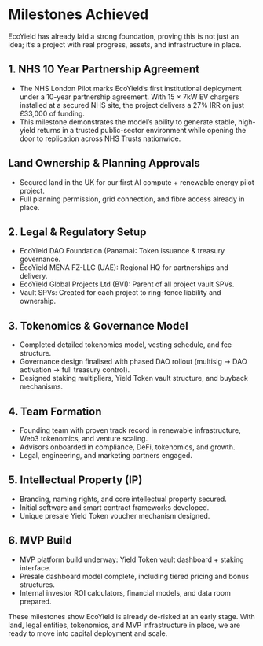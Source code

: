# Milestones Achieved

EcoYield has already laid a strong foundation, proving this is not just an idea; it’s a project with real progress, assets, and infrastructure in place.

## 1. NHS 10 Year Partnership Agreement

* The NHS London Pilot marks EcoYield’s first institutional deployment under a 10-year partnership agreement. With 15 × 7kW EV chargers installed at a secured NHS site, the project delivers a 27% IRR on just £33,000 of funding.
* This milestone demonstrates the model’s ability to generate stable, high-yield returns in a trusted public-sector environment while opening the door to replication across NHS Trusts nationwide.

## Land Ownership & Planning Approvals

* Secured land in the UK for our first AI compute + renewable energy pilot project.
* Full planning permission, grid connection, and fibre access already in place.

## 2. Legal & Regulatory Setup

* EcoYield DAO Foundation (Panama): Token issuance & treasury governance.
* EcoYield MENA FZ-LLC (UAE): Regional HQ for partnerships and delivery.
* EcoYield Global Projects Ltd (BVI): Parent of all project vault SPVs.
* Vault SPVs: Created for each project to ring-fence liability and ownership.

## 3. Tokenomics & Governance Model

* Completed detailed tokenomics model, vesting schedule, and fee structure.
* Governance design finalised with phased DAO rollout (multisig → DAO activation → full treasury control).
* Designed staking multipliers, Yield Token vault structure, and buyback mechanisms.

## 4. Team Formation

* Founding team with proven track record in renewable infrastructure, Web3 tokenomics, and venture scaling.
* Advisors onboarded in compliance, DeFi, tokenomics, and growth.
* Legal, engineering, and marketing partners engaged.

## 5. Intellectual Property (IP)

* Branding, naming rights, and core intellectual property secured.
* Initial software and smart contract frameworks developed.
* Unique presale Yield Token voucher mechanism designed.

## 6. MVP Build

* MVP platform build underway: Yield Token vault dashboard + staking interface.
* Presale dashboard model complete, including tiered pricing and bonus structures.
* Internal investor ROI calculators, financial models, and data room prepared.

These milestones show EcoYield is already de-risked at an early stage. With land, legal entities, tokenomics, and MVP infrastructure in place, we are ready to move into capital deployment and scale.
